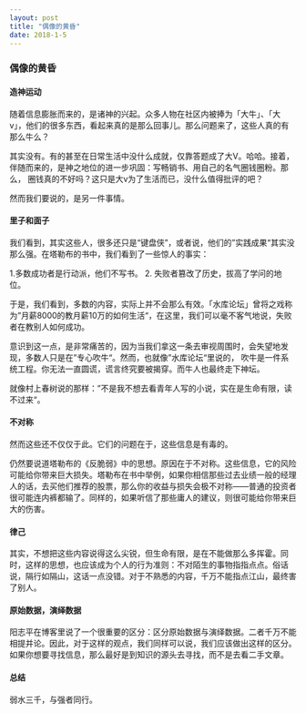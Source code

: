 ```yaml
---
layout: post
title: "偶像的黄昏"
date: 2018-1-5
---
```


### 偶像的黄昏
#### 造神运动
随着信息膨胀而来的，是诸神的兴起。众多人物在社区内被捧为「大牛」、「大v」，他们的很多东西，看起来真的是那么回事儿。那么问题来了，这些人真的有那么牛么？

其实没有。有的甚至在日常生活中没什么成就，仅靠答题成了大V。哈哈。接着，伴随而来的，是神之地位的进一步巩固：写畅销书、用自己的名气圈钱圈粉。那么， 圈钱真的不好吗？这只是大v为了生活而已，没什么值得批评的吧？

然而我们要说的，是另一件事情。

#### 里子和面子
我们看到，其实这些人，很多还只是“键盘侠”，或者说，他们的”实践成果“其实没那么强。在塔勒布的书中，我们看到了一些惊人的事实：

1.多数成功者是行动派，他们不写书。
2. 失败者篡改了历史，拔高了学问的地位。

于是，我们看到，多数的内容，实际上并不会那么有效。「水库论坛」曾将之戏称为”月薪8000的教月薪10万的如何生活“，在这里，我们可以毫不客气地说，失败者在教别人如何成功。

意识到这一点，是非常痛苦的，因为当我们拿这一条去审视周围时，会失望地发现，多数人只是在”专心吹牛“。然而，也就像”水库论坛“里说的， 吹牛是一件系统工程。你无法一直圆谎，谎言终究要被揭穿。而牛人也最终走下神坛。

就像村上春树说的那样：”不是我不想去看青年人写的小说，实在是生命有限，读不过来“。

#### 不对称
然而这些还不仅仅于此。它们的问题在于，这些信息是有毒的。

仍然要说道塔勒布的《反脆弱》中的思想。原因在于不对称。这些信息，它的风险可能给你带来巨大损失。塔勒布在书中举例，如果你相信那些过去业绩一般的经理人的话，去买他们推荐的股票，那么你的收益与损失会极不对称——普通的投资者很可能连内裤都输了。同样的，如果听信了那些庸人的建议，则很可能给你带来巨大的伤害。

#### 律己
其实，不想把这些内容说得这么尖锐，但生命有限，是在不能做那么多挥霍。同时，这样的思想，也应该成为个人的行为准则：不对陌生的事物指指点点。俗话说，隔行如隔山，这话一点没错。对于不熟悉的内容，千万不能指点江山，最终害了别人。

#### 原始数据，演绎数据
阳志平在博客里说了一个很重要的区分：区分原始数据与演绎数据。二者千万不能相提并论。因此，对于这样的观点，我们同样可以说，我们应该做出这样的区分。如果你想要寻找信息，那么最好是到知识的源头去寻找，而不是去看二手文章。

#### 总结
弱水三千，与强者同行。